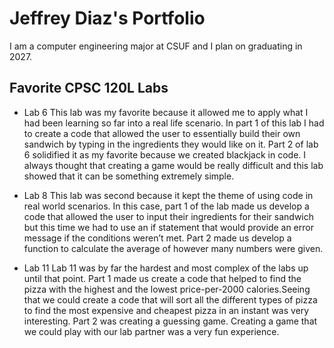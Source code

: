 

# Jeffrey Diaz's Portfolio

I am a computer engineering major at CSUF and I plan on graduating in 2027.

## Favorite CPSC 120L Labs

* Lab 6
This lab was my favorite because it allowed me to apply what I had been learning so far into a real life scenario. In part 1 of this lab I had to create a code that allowed the user to essentially build their own sandwich by typing in the ingredients they would like on it. Part 2 of lab 6 solidified it as my favorite because we created blackjack in code. I always thought that creating a game would be really difficult and this lab showed that it can be something extremely simple.

* Lab 8
This lab was second because it kept the theme of using code in real world scenarios. In this case, part 1 of the lab made us develop a code that allowed the user to input their ingredients for their sandwich but this time we had to use an if statement that would provide an error message if the conditions weren’t met. Part 2 made us develop a function to calculate the average of however many numbers were given.

* Lab 11
Lab 11 was by far the hardest and most complex of the labs up until that point. Part 1 made us create a code that helped to find the pizza with the highest and the lowest price-per-2000 calories.Seeing that we could create a code that will sort all the different types of pizza to find the most expensive and cheapest pizza in an instant was very interesting. Part 2 was creating a guessing game. Creating a game that we could play with our lab partner was a very fun experience.